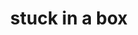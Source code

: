 ---
pid: LLP458
title: stuck in a box
location_transcription: 
zipcode: '19120'
outside_phl: 
neighborhood: Logan,Olney
age: '13'
age_range: 13-19
instagram: 
image_file_name: LLP_458.jpg
proposal_transcription: 
topic: Unknown,Women
topic_summary: 0, 0
type: Sculpture Statue
keywords_other: box
credit: Nakina Smith 703 11-9-17
image_labels: 
twitter: 
facebook: 
permalink: "/monuments/llp458/"
layout: item-page
---